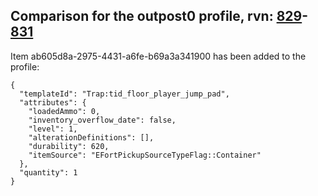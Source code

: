 ## Comparison for the outpost0 profile, rvn: [829](https://github.com/PRO100KatYT/FortniteProfileRevisions/tree/main/profiles/outpost0/829%20outpost0.json)-[831](https://github.com/PRO100KatYT/FortniteProfileRevisions/tree/main/profiles/outpost0/831%20outpost0.json)

Item ab605d8a-2975-4431-a6fe-b69a3a341900 has been added to the profile:

```
{
  "templateId": "Trap:tid_floor_player_jump_pad",
  "attributes": {
    "loadedAmmo": 0,
    "inventory_overflow_date": false,
    "level": 1,
    "alterationDefinitions": [],
    "durability": 620,
    "itemSource": "EFortPickupSourceTypeFlag::Container"
  },
  "quantity": 1
}
```

<br><br>
